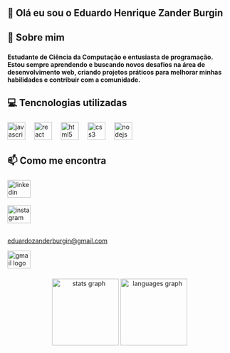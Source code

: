<h2 align="left">👋 Olá eu sou o Eduardo Henrique Zander Burgin</h2>

###

<h2 align="left">🚀 Sobre mim</h2>

###

<h4 align="left">Estudante de Ciência da Computação e entusiasta de programação. <br>Estou sempre aprendendo e buscando novos desafios na área de desenvolvimento web, criando projetos práticos para melhorar minhas habilidades e contribuir com a comunidade.</h4>

###

<h2 align="left">💻 Tencnologias utilizadas</h2>

###

<div align="left">
  <img src="https://cdn.jsdelivr.net/gh/devicons/devicon/icons/javascript/javascript-plain.svg" height="40" alt="javascript logo"  />
  <img width="12" />
  <img src="https://cdn.jsdelivr.net/gh/devicons/devicon/icons/react/react-original.svg" height="40" alt="react logo"  />
  <img width="12" />
  <img src="https://cdn.jsdelivr.net/gh/devicons/devicon/icons/html5/html5-original.svg" height="40" alt="html5 logo"  />
  <img width="12" />
  <img src="https://cdn.jsdelivr.net/gh/devicons/devicon/icons/css3/css3-original.svg" height="40" alt="css3 logo"  />
  <img width="12" />
  <img src="https://cdn.jsdelivr.net/gh/devicons/devicon/icons/nodejs/nodejs-original.svg" height="40" alt="nodejs logo"  />
</div>

###

<h2 align="left">📫 Como me encontra</h2>

###

<div align="left" display="flex">
  
  <a href="https://www.linkedin.com/in/eduardo-burgin" >
    <img src="https://raw.githubusercontent.com/maurodesouza/profile-readme-generator/master/src/assets/icons/social/linkedin/default.svg" width="52" height="40" alt="linkedin logo"  /> 
  </a>
  
  <br/>
  <br/>
  
  <a href="https://www.instagram.com/eduardohenriqueburgin/" >
    <img src="https://raw.githubusercontent.com/maurodesouza/profile-readme-generator/master/src/assets/icons/social/instagram/default.svg" width="52" height="40" alt="instagram logo"  />
  </a> 
  
  <br/>
  <br/>
  <a href="mailto:eduardozanderburgin@gmail.com" >
    <p>eduardozanderburgin@gmail.com</p>
    <img src="https://raw.githubusercontent.com/maurodesouza/profile-readme-generator/master/src/assets/icons/social/gmail/default.svg" width="52" height="40" alt="gmail logo" />
  </a>  
</div>

###

<div align="center">
  <img src="https://github-readme-stats.vercel.app/api?username=EZBurgin&hide_title=false&hide_rank=false&show_icons=true&include_all_commits=true&count_private=true&disable_animations=false&theme=dracula&locale=en&hide_border=false&order=1" height="150" alt="stats graph"  />
  <img src="https://github-readme-stats.vercel.app/api/top-langs?username=EZBurgin&locale=en&hide_title=false&layout=compact&card_width=320&langs_count=5&theme=dracula&hide_border=false&order=2" height="150" alt="languages graph"  />
</div>

###
